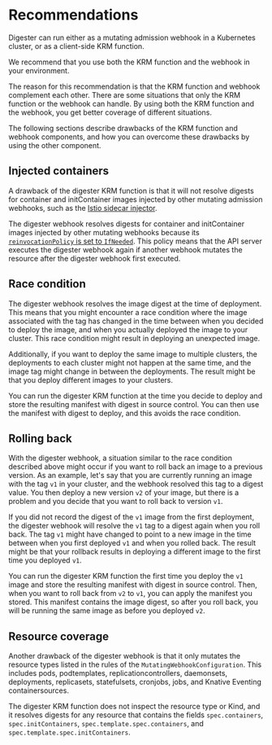 # Recommendations

Digester can run either as a mutating admission webhook in a Kubernetes
cluster, or as a client-side KRM function.

We recommend that you use both the KRM function and the webhook in your
environment.

The reason for this recommendation is that the KRM function and webhook
complement each other. There are some situations that only the KRM function
or the webhook can handle. By using both the KRM function and the webhook,
you get better coverage of different situations.

The following sections describe drawbacks of the KRM function and webhook
components, and how you can overcome these drawbacks by using the other
component.

## Injected containers

A drawback of the digester KRM function is that it will not resolve digests
for container and initContainer images injected by other mutating admission
webhooks, such as the
[Istio sidecar injector](https://istio.io/latest/docs/setup/additional-setup/sidecar-injection/#automatic-sidecar-injection).

The digester webhook resolves digests for container and initContainer images
injected by other mutating webhooks because its
[`reinvocationPolicy` is set to `IfNeeded`](https://kubernetes.io/docs/reference/access-authn-authz/extensible-admission-controllers/#reinvocation-policy).
This policy means that the API server executes the digester webhook again if
another webhook mutates the resource after the digester webhook first executed.

## Race condition

The digester webhook resolves the image digest at the time of deployment. This
means that you might encounter a race condition where the image associated with
the tag has changed in the time between when you decided to deploy the image,
and when you actually deployed the image to your cluster. This race condition
might result in deploying an unexpected image.

Additionally, if you want to deploy the same image to multiple clusters, the
deployments to each cluster might not happen at the same time, and the image
tag might change in between the deployments. The result might be that you
deploy different images to your clusters.

You can run the digester KRM function at the time you decide to deploy and
store the resulting manifest with digest in source control. You can then use
the manifest with digest to deploy, and this avoids the race condition.

## Rolling back

With the digester webhook, a situation similar to the race condition described
above might occur if you want to roll back an image to a previous version. As
an example, let's say that you are currently running an image with the tag `v1`
in your cluster, and the webhook resolved this tag to a digest value. You then
deploy a new version `v2` of your image, but there is a problem and you decide
that you want to roll back to version `v1`.

If you did not record the digest of the `v1` image from the first deployment,
the digester webhook will resolve the `v1` tag to a digest again when you roll
back. The tag `v1` might have changed to point to a new image in the time
between when you first deployed `v1` and when you rolled back. The result might
be that your rollback results in deploying a different image to the first time
you deployed `v1`.

You can run the digester KRM function the first time you deploy the `v1`
image and store the resulting manifest with digest in source control. Then,
when you want to roll back from `v2` to `v1`, you can apply the manifest you
stored. This manifest contains the image digest, so after you roll back, you
will be running the same image as before you deployed `v2`.

## Resource coverage

Another drawback of the digester webhook is that it only mutates the resource
types listed in the rules of the `MutatingWebhookConfiguration`. This includes
pods, podtemplates, replicationcontrollers, daemonsets, deployments,
replicasets, statefulsets, cronjobs, jobs, and Knative Eventing
containersources.

The digester KRM function does not inspect the resource type or Kind,
and it resolves digests for any resource that contains the fields
`spec.containers`, `spec.initContainers`, `spec.template.spec.containers`, and
`spec.template.spec.initContainers`.

